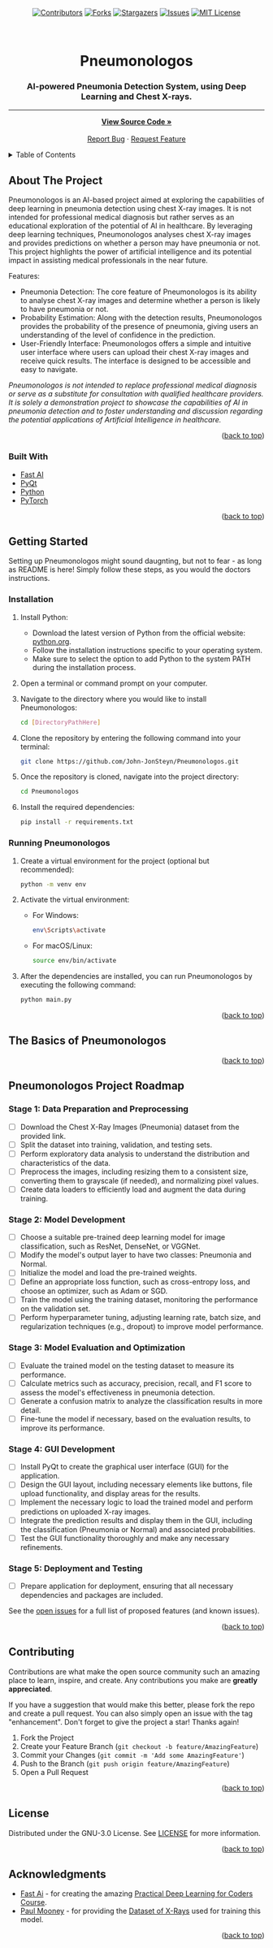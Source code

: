 <div align="center" id="top">

<!-- PROJECT SHIELDS -->
[![Contributors][contributors-shield]][contributors-url]
[![Forks][forks-shield]][forks-url]
[![Stargazers][stars-shield]][stars-url]
[![Issues][issues-shield]][issues-url]
[![MIT License][license-shield]][license-url]

<!-- PROJECT HEADING -->
<br />
    <h1>Pneumonologos</h1>
  </a>

  <h3 align="center">AI-powered Pneumonia Detection System, using Deep Learning and Chest X-rays.</h3>
  
  <hr>
  
  <p align="center">
    <a href="https://github.com/John-JonSteyn/Pneumonologos/"><strong>View Source Code »</strong></a>
    <br />
    <br />
    <a href="https://github.com/John-JonSteyn/Pneumonologos/issues">Report Bug</a>
    ·
    <a href="https://github.com/John-JonSteyn/Pneumonologos/issues">Request Feature</a>
  </p>
</div>



<!-- TABLE OF CONTENTS -->
<details>
  <summary>Table of Contents</summary>
  <ol>
    <li>
      <a href="#about-the-project">About The Project</a>
      <ul>
        <li><a href="#built-with">Built With</a></li>
      </ul>
    </li>
    <li>
      <a href="#getting-started">Getting Started</a>
      <ul>
        <li><a href="#prerequisites">Prerequisites</a></li>
        <li><a href="#installation">Installation</a></li>
        <li><a href="#running-pneumonologos">Running Pneumonologos</a></li>
      </ul>
    </li>
    <li><a href="#the-basics-of-pneumonologos">The Basics of Pneumonologos</a></li>
    <ul>
        <li><a href="#login-screen">Login Screen</a></li>
        <li><a href="#registration">Registration</a></li>
        <li><a href="#home-screen">Home Screen</a></li>
        <li><a href="#visitor-features">Visitor Features</a></li>
        <li><a href="#patient-features">Patient Features</a></li>
        <li><a href="#staff-features">Staff Features</a></li>
        <li><a href="#logging-out">Logging Out</a></li>
    </ul>
    <li><a href="#roadmap">Roadmap</a></li>
    <li><a href="#contributing">Contributing</a></li>
    <li><a href="#license">License</a></li>
    <li><a href="#acknowledgments">Acknowledgments</a></li>
  </ol>
</details>



<!-- ABOUT THE PROJECT -->
## About The Project

Pneumonologos is an AI-based project aimed at exploring the capabilities of deep learning in pneumonia detection using chest X-ray images. It is not intended for professional medical diagnosis but rather serves as an educational exploration of the potential of AI in healthcare. By leveraging deep learning techniques, Pneumonologos analyses chest X-ray images and provides predictions on whether a person may have pneumonia or not. This project highlights the power of artificial intelligence and its potential impact in assisting medical professionals in the near future.

Features:
* Pneumonia Detection: The core feature of Pneumonologos is its ability to analyse chest X-ray images and determine whether a person is likely to have pneumonia or not.
* Probability Estimation: Along with the detection results, Pneumonologos provides the probability of the presence of pneumonia, giving users an understanding of the level of confidence in the prediction.
* User-Friendly Interface: Pneumonologos offers a simple and intuitive user interface where users can upload their chest X-ray images and receive quick results. The interface is designed to be accessible and easy to navigate.

*Pneumonologos is not intended to replace professional medical diagnosis or serve as a substitute for consultation with qualified healthcare providers. It is solely a demonstration project to showcase the capabilities of AI in pneumonia detection and to foster understanding and discussion regarding the potential applications of Artificial Intelligence in healthcare.*

<p align="right">(<a href="#top">back to top</a>)</p>



### Built With

* [Fast AI](https://www.fast.ai/)
* [PyQt](https://www.riverbankcomputing.com/software/pyqt/)
* [Python](https://www.python.org/)
* [PyTorch](https://pytorch.org/)

<p align="right">(<a href="#top">back to top</a>)</p>



<!-- GETTING STARTED -->
## Getting Started

Setting up Pneumonologos might sound daugnting, but not to fear - as long as README is here!
Simply follow these steps, as you would the doctors instructions.

### Installation

1. Install Python:
   - Download the latest version of Python from the official website: [python.org](https://www.python.org/downloads/).
   - Follow the installation instructions specific to your operating system.
   - Make sure to select the option to add Python to the system PATH during the installation process.

2. Open a terminal or command prompt on your computer.

3. Navigate to the directory where you would like to install Pneumonologos:
   ```sh
   cd [DirectoryPathHere]
   ```

4. Clone the repository by entering the following command into your terminal:
   ```sh
   git clone https://github.com/John-JonSteyn/Pneumonologos.git
   ```

5. Once the repository is cloned, navigate into the project directory:
   ```sh
   cd Pneumonologos
   ```

6. Install the required dependencies:
   ```sh
   pip install -r requirements.txt
   ```

### Running Pneumonologos

1. Create a virtual environment for the project (optional but recommended):
   ```sh
   python -m venv env
   ```

2. Activate the virtual environment:
   - For Windows:
     ```sh
     env\Scripts\activate
     ```
   - For macOS/Linux:
     ```sh
     source env/bin/activate
     ```

3. After the dependencies are installed, you can run Pneumonologos by executing the following command:
   ```sh
   python main.py
   ```

<p align="right">(<a href="#top">back to top</a>)</p>



<!-- USAGE EXAMPLES -->
## The Basics of Pneumonologos


<p align="right">(<a href="#top">back to top</a>)</p>



<!-- ROADMAP -->
## Pneumonologos Project Roadmap

### Stage 1: Data Preparation and Preprocessing
- [ ] Download the Chest X-Ray Images (Pneumonia) dataset from the provided link.
- [ ] Split the dataset into training, validation, and testing sets.
- [ ] Perform exploratory data analysis to understand the distribution and characteristics of the data.
- [ ] Preprocess the images, including resizing them to a consistent size, converting them to grayscale (if needed), and normalizing pixel values.
- [ ] Create data loaders to efficiently load and augment the data during training.

### Stage 2: Model Development
- [ ] Choose a suitable pre-trained deep learning model for image classification, such as ResNet, DenseNet, or VGGNet.
- [ ] Modify the model's output layer to have two classes: Pneumonia and Normal.
- [ ] Initialize the model and load the pre-trained weights.
- [ ] Define an appropriate loss function, such as cross-entropy loss, and choose an optimizer, such as Adam or SGD.
- [ ] Train the model using the training dataset, monitoring the performance on the validation set.
- [ ] Perform hyperparameter tuning, adjusting learning rate, batch size, and regularization techniques (e.g., dropout) to improve model performance.

### Stage 3: Model Evaluation and Optimization
- [ ] Evaluate the trained model on the testing dataset to measure its performance.
- [ ] Calculate metrics such as accuracy, precision, recall, and F1 score to assess the model's effectiveness in pneumonia detection.
- [ ] Generate a confusion matrix to analyze the classification results in more detail.
- [ ] Fine-tune the model if necessary, based on the evaluation results, to improve its performance.

### Stage 4: GUI Development
- [ ] Install PyQt to create the graphical user interface (GUI) for the application.
- [ ] Design the GUI layout, including necessary elements like buttons, file upload functionality, and display areas for the results.
- [ ] Implement the necessary logic to load the trained model and perform predictions on uploaded X-ray images.
- [ ] Integrate the prediction results and display them in the GUI, including the classification (Pneumonia or Normal) and associated probabilities.
- [ ] Test the GUI functionality thoroughly and make any necessary refinements.

### Stage 5: Deployment and Testing
- [ ] Prepare application for deployment, ensuring that all necessary dependencies and packages are included.

See the [open issues](https://github.com/John-JonSteyn/Pneumonologos/issues) for a full list of proposed features (and known issues).

<p align="right">(<a href="#top">back to top</a>)</p>



<!-- CONTRIBUTING -->
## Contributing

Contributions are what make the open source community such an amazing place to learn, inspire, and create. Any contributions you make are **greatly appreciated**.

If you have a suggestion that would make this better, please fork the repo and create a pull request. You can also simply open an issue with the tag "enhancement".
Don't forget to give the project a star! Thanks again!

1. Fork the Project
2. Create your Feature Branch (`git checkout -b feature/AmazingFeature`)
3. Commit your Changes (`git commit -m 'Add some AmazingFeature'`)
4. Push to the Branch (`git push origin feature/AmazingFeature`)
5. Open a Pull Request

<p align="right">(<a href="#top">back to top</a>)</p>



<!-- LICENSE -->
## License

Distributed under the GNU-3.0 License. See [LICENSE](https://github.com/John-JonSteyn/Pneumonologos/blob/main/LICENSE) for more information.

<p align="right">(<a href="#top">back to top</a>)</p>




<!-- ACKNOWLEDGMENTS -->
## Acknowledgments

* [Fast Ai](https://github.com/fastai) - for creating the amazing [Practical Deep Learning for Coders Course](https://course.fast.ai/).
* [Paul Mooney](https://www.kaggle.com/paultimothymooney) - for providing the [Dataset of X-Rays](https://www.kaggle.com/datasets/paultimothymooney/chest-xray-pneumonia) used for training this model.

<p align="right">(<a href="#top">back to top</a>)</p>



<!-- MARKDOWN LINKS & IMAGES -->
[contributors-shield]: https://img.shields.io/github/contributors/John-JonSteyn/Pneumonologos.svg?style=for-the-badge&color=720303
[contributors-url]: https://github.com/John-JonSteyn/Pneumonologos/graphs/contributors
[forks-shield]: https://img.shields.io/github/forks/John-JonSteyn/Pneumonologos.svg?style=for-the-badge&color=a81313
[forks-url]: https://github.com/John-JonSteyn/Pneumonologos/network/members
[stars-shield]: https://img.shields.io/github/stars/John-JonSteyn/Pneumonologos.svg?style=for-the-badge&color=720303
[stars-url]: https://github.com/John-JonSteyn/Pneumonologos/stargazers
[issues-shield]: https://img.shields.io/github/issues/John-JonSteyn/Pneumonologos.svg?style=for-the-badge&color=a81313
[issues-url]: https://github.com/John-JonSteyn/Pneumonologos/issues
[license-shield]: https://img.shields.io/github/license/John-JonSteyn/Pneumonologos.svg?style=for-the-badge&color=720303
[license-url]: https://github.com/John-JonSteyn/Pneumonologos/blob/master/LICENSE
